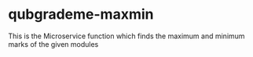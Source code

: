 # qubgrademe-maxmin

This is the Microservice function which finds the maximum and minimum marks of the given modules
